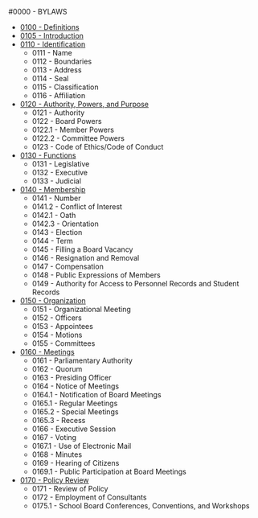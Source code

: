 #0000 - BYLAWS

* [0100 - Definitions](po0100.htm)
* [0105 - Introduction](po0105.htm)
* [0110 - Identification](po0110.htm)
    * 0111 - Name
    * 0112 - Boundaries
    * 0113 - Address
    * 0114 - Seal
    * 0115 - Classification
    * 0116 - Affiliation
* [0120 - Authority, Powers, and Purpose](po0120.htm)
    * 0121 - Authority
    * 0122 - Board Powers
    * 0122.1 - Member Powers
    * 0122.2 - Committee Powers
    * 0123 - Code of Ethics/Code of Conduct
* [0130 - Functions](po0130.htm)
    * 0131 - Legislative
    * 0132 - Executive
    * 0133 - Judicial
* [0140 - Membership](po0140.htm)
    * 0141 - Number
    * 0141.2 - Conflict of Interest
    * 0142.1 - Oath
    * 0142.3 - Orientation
    * 0143 - Election
    * 0144 - Term
    * 0145 - Filling a Board Vacancy
    * 0146 - Resignation and Removal
    * 0147 - Compensation
    * 0148 - Public Expressions of Members
    * 0149 - Authority for Access to Personnel Records and Student Records
* [0150 - Organization](po0150.htm)
    * 0151 - Organizational Meeting
    * 0152 - Officers
    * 0153 - Appointees
    * 0154 - Motions
    * 0155 - Committees
* [0160 - Meetings](po0160.htm)
    * 0161 - Parliamentary Authority
    * 0162 - Quorum
    * 0163 - Presiding Officer
    * 0164 - Notice of Meetings
    * 0164.1 - Notification of Board Meetings
    * 0165.1 - Regular Meetings
    * 0165.2 - Special Meetings
    * 0165.3 - Recess
    * 0166 - Executive Session
    * 0167 - Voting
    * 0167.1 - Use of Electronic Mail
    * 0168 - Minutes
    * 0169 - Hearing of Citizens
    * 0169.1 - Public Participation at Board Meetings
* [0170 - Policy Review](po0170.htm)
    * 0171 - Review of Policy
    * 0172 - Employment of Consultants
    * 0175.1 - School Board Conferences, Conventions, and Workshops
